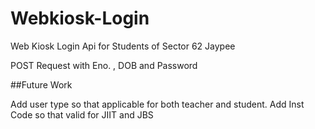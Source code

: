 # Webkiosk-Login
Web Kiosk Login Api for Students of Sector 62 Jaypee

POST Request with Eno. , DOB and Password

##Future Work

Add user type so that applicable for both teacher and student.
Add Inst Code so that valid for JIIT and JBS
